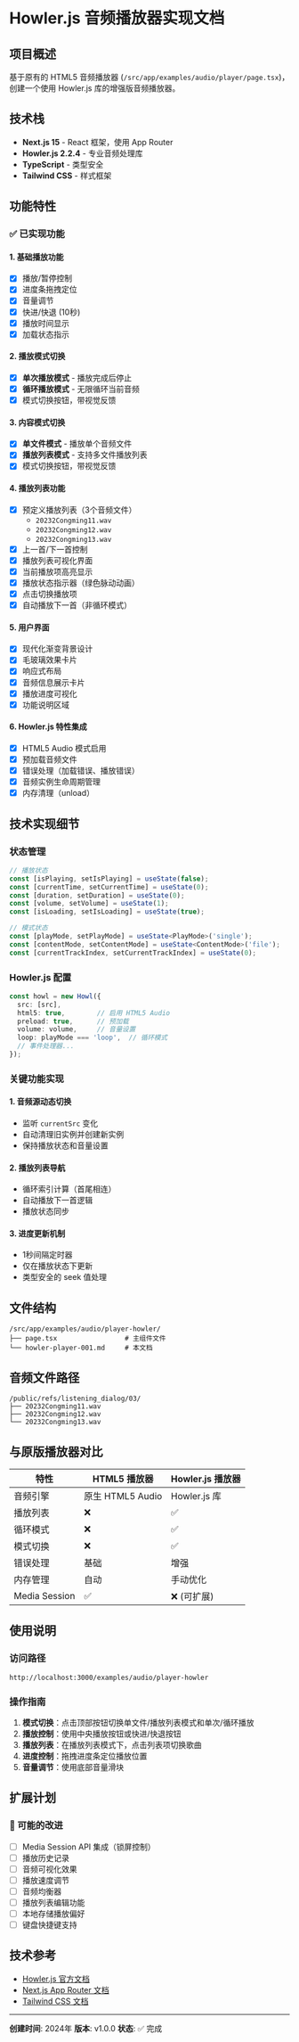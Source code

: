 # Howler.js 音频播放器实现文档

## 项目概述
基于原有的 HTML5 音频播放器 (`/src/app/examples/audio/player/page.tsx`)，创建一个使用 Howler.js 库的增强版音频播放器。

## 技术栈
- **Next.js 15** - React 框架，使用 App Router
- **Howler.js 2.2.4** - 专业音频处理库
- **TypeScript** - 类型安全
- **Tailwind CSS** - 样式框架

## 功能特性

### ✅ 已实现功能

#### 1. 基础播放功能
- [x] 播放/暂停控制
- [x] 进度条拖拽定位
- [x] 音量调节
- [x] 快进/快退 (10秒)
- [x] 播放时间显示
- [x] 加载状态指示

#### 2. 播放模式切换
- [x] **单次播放模式** - 播放完成后停止
- [x] **循环播放模式** - 无限循环当前音频
- [x] 模式切换按钮，带视觉反馈

#### 3. 内容模式切换
- [x] **单文件模式** - 播放单个音频文件
- [x] **播放列表模式** - 支持多文件播放列表
- [x] 模式切换按钮，带视觉反馈

#### 4. 播放列表功能
- [x] 预定义播放列表（3个音频文件）
  - `20232Congming11.wav`
  - `20232Congming12.wav` 
  - `20232Congming13.wav`
- [x] 上一首/下一首控制
- [x] 播放列表可视化界面
- [x] 当前播放项高亮显示
- [x] 播放状态指示器（绿色脉动动画）
- [x] 点击切换播放项
- [x] 自动播放下一首（非循环模式）

#### 5. 用户界面
- [x] 现代化渐变背景设计
- [x] 毛玻璃效果卡片
- [x] 响应式布局
- [x] 音频信息展示卡片
- [x] 播放进度可视化
- [x] 功能说明区域

#### 6. Howler.js 特性集成
- [x] HTML5 Audio 模式启用
- [x] 预加载音频文件
- [x] 错误处理（加载错误、播放错误）
- [x] 音频实例生命周期管理
- [x] 内存清理（unload）

## 技术实现细节

### 状态管理
```typescript
// 播放状态
const [isPlaying, setIsPlaying] = useState(false);
const [currentTime, setCurrentTime] = useState(0);
const [duration, setDuration] = useState(0);
const [volume, setVolume] = useState(1);
const [isLoading, setIsLoading] = useState(true);

// 模式状态
const [playMode, setPlayMode] = useState<PlayMode>('single');
const [contentMode, setContentMode] = useState<ContentMode>('file');
const [currentTrackIndex, setCurrentTrackIndex] = useState(0);
```

### Howler.js 配置
```typescript
const howl = new Howl({
  src: [src],
  html5: true,        // 启用 HTML5 Audio
  preload: true,      // 预加载
  volume: volume,     // 音量设置
  loop: playMode === 'loop',  // 循环模式
  // 事件处理器...
});
```

### 关键功能实现

#### 1. 音频源动态切换
- 监听 `currentSrc` 变化
- 自动清理旧实例并创建新实例
- 保持播放状态和音量设置

#### 2. 播放列表导航
- 循环索引计算（首尾相连）
- 自动播放下一首逻辑
- 播放状态同步

#### 3. 进度更新机制
- 1秒间隔定时器
- 仅在播放状态下更新
- 类型安全的 seek 值处理

## 文件结构
```
/src/app/examples/audio/player-howler/
├── page.tsx                 # 主组件文件
└── howler-player-001.md     # 本文档
```

## 音频文件路径
```
/public/refs/listening_dialog/03/
├── 20232Congming11.wav
├── 20232Congming12.wav
└── 20232Congming13.wav
```

## 与原版播放器对比

| 特性 | HTML5 播放器 | Howler.js 播放器 |
|------|-------------|------------------|
| 音频引擎 | 原生 HTML5 Audio | Howler.js 库 |
| 播放列表 | ❌ | ✅ |
| 循环模式 | ❌ | ✅ |
| 模式切换 | ❌ | ✅ |
| 错误处理 | 基础 | 增强 |
| 内存管理 | 自动 | 手动优化 |
| Media Session | ✅ | ❌ (可扩展) |

## 使用说明

### 访问路径
```
http://localhost:3000/examples/audio/player-howler
```

### 操作指南
1. **模式切换**：点击顶部按钮切换单文件/播放列表模式和单次/循环播放
2. **播放控制**：使用中央播放按钮或快进/快退按钮
3. **播放列表**：在播放列表模式下，点击列表项切换歌曲
4. **进度控制**：拖拽进度条定位播放位置
5. **音量调节**：使用底部音量滑块

## 扩展计划

### 🔄 可能的改进
- [ ] Media Session API 集成（锁屏控制）
- [ ] 播放历史记录
- [ ] 音频可视化效果
- [ ] 播放速度调节
- [ ] 音频均衡器
- [ ] 播放列表编辑功能
- [ ] 本地存储播放偏好
- [ ] 键盘快捷键支持

## 技术参考
- [Howler.js 官方文档](https://howlerjs.com/)
- [Next.js App Router 文档](https://nextjs.org/docs/app)
- [Tailwind CSS 文档](https://tailwindcss.com/docs)

---

**创建时间**: 2024年
**版本**: v1.0.0
**状态**: ✅ 完成